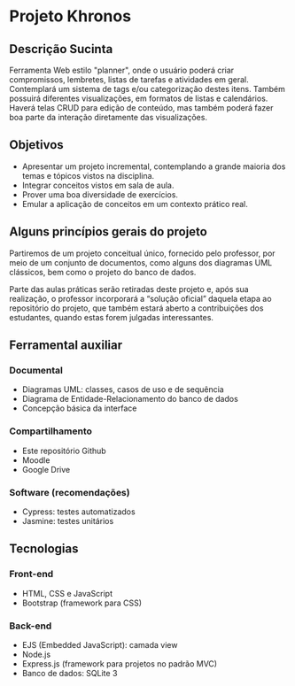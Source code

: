 # Projeto Khronos

## Descrição Sucinta

Ferramenta Web estilo "planner", onde o usuário poderá criar compromissos, lembretes, listas de tarefas e atividades em geral. Contemplará um sistema de tags e/ou categorização destes itens. Também possuirá diferentes visualizações, em formatos de listas e calendários. Haverá telas CRUD para edição de conteúdo, mas também poderá fazer boa parte da interação diretamente das visualizações.

## Objetivos

- Apresentar um projeto incremental, contemplando a grande maioria dos temas e tópicos vistos na disciplina.
- Integrar conceitos vistos em sala de aula.
- Prover uma boa diversidade de exercícios.
- Emular a aplicação de conceitos em um contexto prático real.

## Alguns princípios gerais do projeto

Partiremos de um projeto conceitual único, fornecido pelo professor, por meio de um conjunto de documentos, como alguns dos diagramas UML clássicos, bem como o projeto do banco de dados.

Parte das aulas práticas serão retiradas deste projeto e, após sua realização, o professor incorporará a “solução oficial” daquela etapa ao repositório do projeto, que também estará aberto a contribuições dos estudantes, quando estas forem julgadas interessantes.

## Ferramental auxiliar

### Documental

- Diagramas UML: classes, casos de uso e de sequência
- Diagrama de Entidade-Relacionamento do banco de dados
- Concepção básica da interface

### Compartilhamento

- Este repositório Github
- Moodle
- Google Drive
  
### Software (recomendações)

- Cypress: testes automatizados
- Jasmine: testes unitários

## Tecnologias

### Front-end

- HTML, CSS e JavaScript
- Bootstrap (framework para CSS)

### Back-end

- EJS (Embedded JavaScript): camada view
- Node.js
- Express.js (framework para projetos no padrão MVC)
- Banco de dados: SQLite 3

